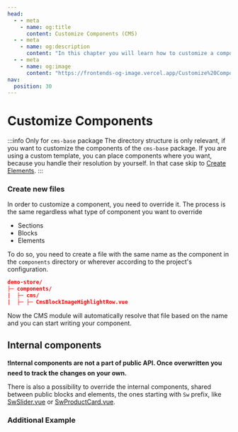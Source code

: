 ```yaml
---
head:
  - - meta
    - name: og:title
      content: Customize Components (CMS)
  - - meta
    - name: og:description
      content: "In this chapter you will learn how to customize a component (CMS)."
  - - meta
    - name: og:image
      content: "https://frontends-og-image.vercel.app/Customize%20Components.png?fontSize=120px"
nav:
  position: 30
---
```


# Customize Components

:::info Only for `cms-base` package
The directory structure is only relevant, if you want to customize the components of the `cms-base` package. If you are using a custom template, you can place components where you want, because you handle their resolution by yourself. In that case skip to [Create Elements](./create-elements).
:::

### Create new files

In order to customize a component, you need to override it. The process is the same regardless what type of component you want to override

- Sections
- Blocks
- Elements

To do so, you need to create a file with the same name as the component in the `components` directory or wherever according to the project's configuration.

```json
demo-store/
├─ components/
|  ├─ cms/
|  ├─ ├─ CmsBlockImageHighlightRow.vue
```

Now the CMS module will automatically resolve that file based on the name and you can start writing your component.

## Internal components

❗**Internal components are not a part of public API. Once overwritten you need to track the changes on your own.**

There is also a possibility to override the internal components, shared between public blocks and elements, the ones starting with `Sw` prefix, like [SwSlider.vue](https://github.com/shopware/frontends/blob/main/packages/cms-base-layer/components/SwSlider.vue) or [SwProductCard.vue](https://github.com/shopware/frontends/blob/main/packages/cms-base-layer/components/SwProductCard.vue).

### Additional Example

<PageRef page="overwriting-cms.html" title="Overwrite CMS blocks in Nuxt 3 APP" sub="Example how to overwrite the product card" />
